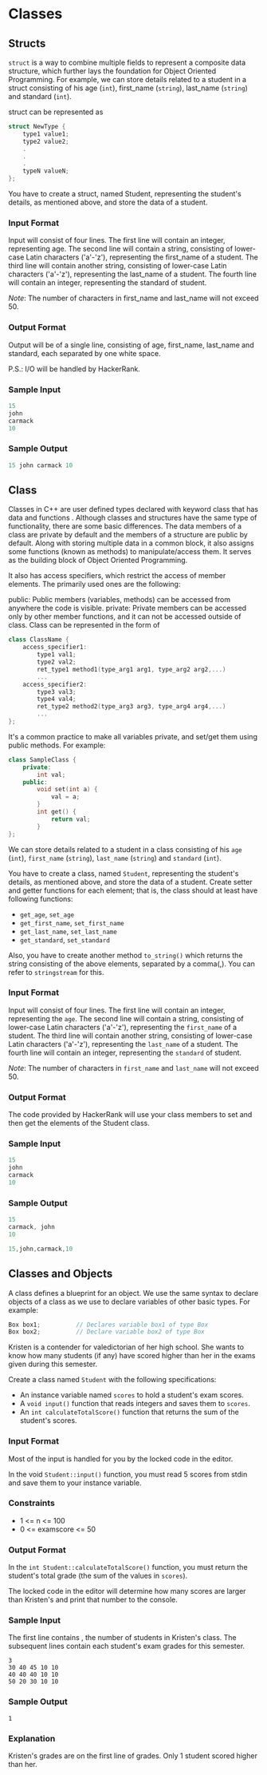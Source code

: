 # Classes

## Structs

`struct` is a way to combine multiple fields to represent a composite data structure, which further lays the foundation for Object Oriented Programming. For example, we can store details related to a student in a struct consisting of his age (`int`), first_name (`string`), last_name (`string`) and standard (`int`).

struct can be represented as

```C++
struct NewType {
    type1 value1;
    type2 value2;
    .
    .
    .
    typeN valueN;
};
```
You have to create a struct, named Student, representing the student's details, as mentioned above, and store the data of a student.

### Input Format

Input will consist of four lines.
The first line will contain an integer, representing age.
The second line will contain a string, consisting of lower-case Latin characters ('a'-'z'), representing the first_name of a student.
The third line will contain another string, consisting of lower-case Latin characters ('a'-'z'), representing the last_name of a student.
The fourth line will contain an integer, representing the standard of student.

*Note*: The number of characters in first_name and last_name will not exceed 50.

### Output Format

Output will be of a single line, consisting of age, first_name, last_name and standard, each separated by one white space.

P.S.: I/O will be handled by HackerRank.

### Sample Input

```C++
15
john
carmack
10
```

### Sample Output

```C++
15 john carmack 10
```

## Class

Classes in C++ are user defined types declared with keyword class that has data and functions . Although classes and structures have the same type of functionality, there are some basic differences. The data members of a class are private by default and the members of a structure are public by default. Along with storing multiple data in a common block, it also assigns some functions (known as methods) to manipulate/access them. It serves as the building block of Object Oriented Programming.

It also has access specifiers, which restrict the access of member elements. The primarily used ones are the following:

public: Public members (variables, methods) can be accessed from anywhere the code is visible.
private: Private members can be accessed only by other member functions, and it can not be accessed outside of class.
Class can be represented in the form of

```C++
class ClassName {
    access_specifier1:
        type1 val1;
        type2 val2;
        ret_type1 method1(type_arg1 arg1, type_arg2 arg2,...)
        ...
    access_specifier2:
        type3 val3;
        type4 val4;
        ret_type2 method2(type_arg3 arg3, type_arg4 arg4,...)
        ...
};
```

It's a common practice to make all variables private, and set/get them using public methods. For example:

```C++
class SampleClass {
    private:
        int val;
    public:
        void set(int a) {
            val = a;
        }
        int get() {
            return val;
        }
};
```

We can store details related to a student in a class consisting of his `age` (`int`), `first_name` (`string`), `last_name` (`string`) and `standard` (`int`).

You have to create a class, named `Student`, representing the student's details, as mentioned above, and store the data of a student. Create setter and getter functions for each element; that is, the class should at least have following functions:
-   `get_age`, `set_age`
-   `get_first_name`, `set_first_name`
-   `get_last_name`, `set_last_name`
-   `get_standard`, `set_standard`

Also, you have to create another method `to_string()` which returns the string consisting of the above elements, separated by a comma(,). You can refer to `stringstream` for this.

### Input Format

Input will consist of four lines.
The first line will contain an integer, representing the `age`. The second line will contain a string, consisting of lower-case Latin characters ('a'-'z'), representing the `first_name` of a student.
The third line will contain another string, consisting of lower-case Latin characters ('a'-'z'), representing the `last_name` of a student.
The fourth line will contain an integer, representing the `standard` of student.

*Note*: The number of characters in `first_name` and `last_name` will not exceed 50.

### Output Format

The code provided by HackerRank will use your class members to set and then get the elements of the Student class.

### Sample Input

```C++
15
john
carmack
10
```

### Sample Output

```C++
15
carmack, john
10

15,john,carmack,10
```

## Classes and Objects

A class defines a blueprint for an object. We use the same syntax to declare objects of a class as we use to declare variables of other basic types. For example:

```C++
Box box1;          // Declares variable box1 of type Box
Box box2;          // Declare variable box2 of type Box
```

Kristen is a contender for valedictorian of her high school. She wants to know how many students (if any) have scored higher than her in the  exams given during this semester.

Create a class named `Student` with the following specifications:

-   An instance variable named `scores` to hold a student's  exam scores.
-   A `void input()` function that reads  integers and saves them to `scores`.
-   An `int calculateTotalScore()` function that returns the sum of the student's scores.

### Input Format

Most of the input is handled for you by the locked code in the editor.

In the void `Student::input()` function, you must read 5 scores from stdin and save them to your instance variable.

### Constraints

-   1 <= n <= 100
-   0 <= examscore <= 50

### Output Format

In the `int Student::calculateTotalScore()` function, you must return the student's total grade (the sum of the values in `scores`).

The locked code in the editor will determine how many scores are larger than Kristen's and print that number to the console.

### Sample Input

The first line contains , the number of students in Kristen's class. The  subsequent lines contain each student's exam grades for this semester.

```
3
30 40 45 10 10
40 40 40 10 10
50 20 30 10 10
```

### Sample Output

```
1
```

### Explanation

Kristen's grades are on the first line of grades. Only 1 student scored higher than her.
